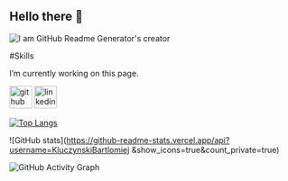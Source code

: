 ## Hello there 👋 

![I am GitHub Readme Generator's creator](https://media-exp1.licdn.com/dms/image/C4D16AQFLqAIAiKMt1A/profile-displaybackgroundimage-shrink_350_1400/0/1659196286727?e=1667433600&v=beta&t=RLAttiPLXzd3zXg12smbd4VeWmnP6pHxzYFNBPdh_B8)


#Skills

I’m currently working on this page. 


[<img src='https://cdn.jsdelivr.net/npm/simple-icons@3.0.1/icons/github.svg' alt='github' height='40'>](https://github.com/KluczynskiBartlomiej )  [<img src='https://cdn.jsdelivr.net/npm/simple-icons@3.0.1/icons/linkedin.svg' alt='linkedin' height='40'>](https://www.linkedin.com/in/kluczynski/)  

[![Top Langs](https://github-readme-stats.vercel.app/api/top-langs/?username=KluczynskiBartlomiej )](https://github.com/anuraghazra/github-readme-stats)

![GitHub stats](https://github-readme-stats.vercel.app/api?username=KluczynskiBartlomiej &show_icons=true&count_private=true)  

![GitHub Activity Graph](https://activity-graph.herokuapp.com/graph?username=KluczynskiBartlomiej )  

